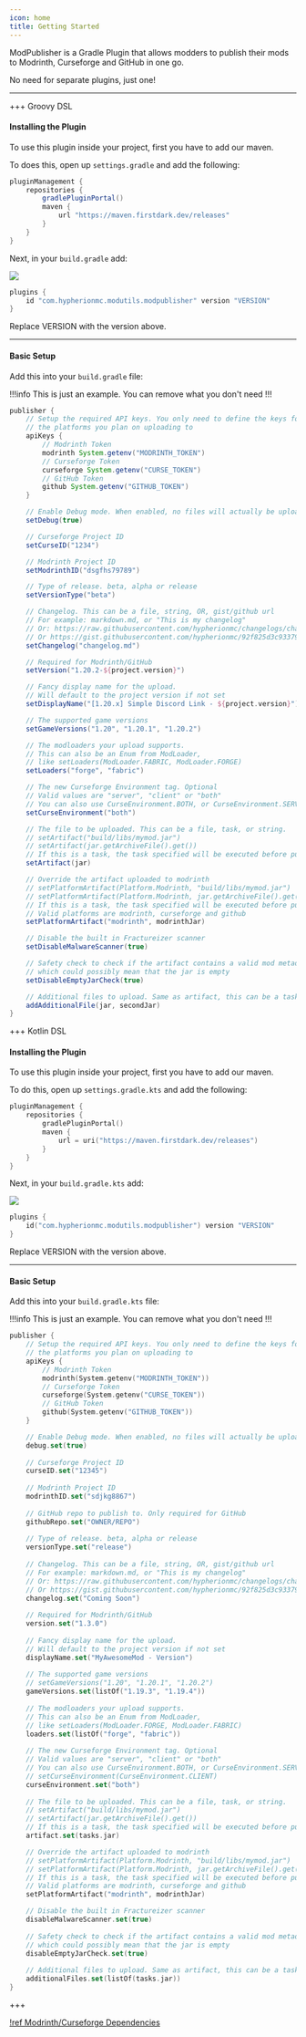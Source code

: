 ```yaml
---
icon: home
title: Getting Started
---
```

ModPublisher is a Gradle Plugin that allows modders to publish their mods to Modrinth, Curseforge and GitHub in one go.

No need for separate plugins, just one!

---

+++ Groovy DSL
#### Installing the Plugin

To use this plugin inside your project, first you have to add our maven.

To does this, open up `settings.gradle` and add the following:

```groovy
pluginManagement {
    repositories {
        gradlePluginPortal()
        maven {
            url "https://maven.firstdark.dev/releases"
        }
    }
}
```

Next, in your `build.gradle` add:

![](https://maven.firstdarkdev.xyz/api/badge/latest/releases/com/hypherionmc/modutils/modpublisher?color=40c14a&name=modpublisher)

```groovy
plugins {
    id "com.hypherionmc.modutils.modpublisher" version "VERSION"
}
```

Replace VERSION with the version above.

***

#### Basic Setup

Add this into your `build.gradle` file:

!!!info
This is just an example. You can remove what you don't need
!!!

```groovy
publisher {
    // Setup the required API keys. You only need to define the keys for 
    // the platforms you plan on uploading to
    apiKeys {
        // Modrinth Token
        modrinth System.getenv("MODRINTH_TOKEN")
        // Curseforge Token
        curseforge System.getenv("CURSE_TOKEN")
        // GitHub Token
        github System.getenv("GITHUB_TOKEN")
    }

    // Enable Debug mode. When enabled, no files will actually be uploaded
    setDebug(true)

    // Curseforge Project ID
    setCurseID("1234")

    // Modrinth Project ID
    setModrinthID("dsgfhs79789")

    // Type of release. beta, alpha or release
    setVersionType("beta")

    // Changelog. This can be a file, string, OR, gist/github url
    // For example: markdown.md, or "This is my changelog"
    // Or: https://raw.githubusercontent.com/hypherionmc/changelogs/changelog.md
    // Or https://gist.githubusercontent.com/hypherionmc/92f825d3c9337964cc77c9c8c9bf65e6/raw/ceeaaee5b98c688a23398864fe480b84796a1651/test_gist.md
    setChangelog("changelog.md")

    // Required for Modrinth/GitHub
    setVersion("1.20.2-${project.version}")

    // Fancy display name for the upload.
    // Will default to the project version if not set
    setDisplayName("[1.20.x] Simple Discord Link - ${project.version}")

    // The supported game versions
    setGameVersions("1.20", "1.20.1", "1.20.2")

    // The modloaders your upload supports.
    // This can also be an Enum from ModLoader,
    // like setLoaders(ModLoader.FABRIC, ModLoader.FORGE)
    setLoaders("forge", "fabric")

    // The new Curseforge Environment tag. Optional
    // Valid values are "server", "client" or "both"
    // You can also use CurseEnvironment.BOTH, or CurseEnvironment.SERVER or CurseEnvironment.CLIENT
    setCurseEnvironment("both")

    // The file to be uploaded. This can be a file, task, or string.
    // setArtifact("build/libs/mymod.jar")
    // setArtifact(jar.getArchiveFile().get())
    // If this is a task, the task specified will be executed before publishing
    setArtifact(jar)

    // Override the artifact uploaded to modrinth
    // setPlatformArtifact(Platform.Modrinth, "build/libs/mymod.jar")
    // setPlatformArtifact(Platform.Modrinth, jar.getArchiveFile().get())
    // If this is a task, the task specified will be executed before publishing
    // Valid platforms are modrinth, curseforge and github
    setPlatformArtifact("modrinth", modrinthJar)

    // Disable the built in Fractureizer scanner
    setDisableMalwareScanner(true)

    // Safety check to check if the artifact contains a valid mod metadata entry,
    // which could possibly mean that the jar is empty
    setDisableEmptyJarCheck(true)

    // Additional files to upload. Same as artifact, this can be a task, file or string
    addAdditionalFile(jar, secondJar)
}
```

+++ Kotlin DSL
#### Installing the Plugin

To use this plugin inside your project, first you have to add our maven.

To do this, open up `settings.gradle.kts` and add the following:

```kotlin
pluginManagement {
    repositories {
        gradlePluginPortal()
        maven {
            url = uri("https://maven.firstdark.dev/releases")
        }
    }
}
```

Next, in your `build.gradle.kts` add:

![](https://maven.firstdarkdev.xyz/api/badge/latest/releases/com/hypherionmc/modutils/modpublisher?color=40c14a&name=modpublisher)

```kotlin
plugins {
    id("com.hypherionmc.modutils.modpublisher") version "VERSION"
}
```

Replace VERSION with the version above.

***

#### Basic Setup

Add this into your `build.gradle.kts` file:

!!!info
This is just an example. You can remove what you don't need
!!!

```kotlin
publisher {
    // Setup the required API keys. You only need to define the keys for 
    // the platforms you plan on uploading to
    apiKeys {
        // Modrinth Token
        modrinth(System.getenv("MODRINTH_TOKEN"))
        // Curseforge Token
        curseforge(System.getenv("CURSE_TOKEN"))
        // GitHub Token
        github(System.getenv("GITHUB_TOKEN"))
    }

    // Enable Debug mode. When enabled, no files will actually be uploaded
    debug.set(true)
    
    // Curseforge Project ID
    curseID.set("12345")
    
    // Modrinth Project ID
    modrinthID.set("sdjkg8867")
    
    // GitHub repo to publish to. Only required for GitHub
    githubRepo.set("OWNER/REPO")
    
    // Type of release. beta, alpha or release
    versionType.set("release")
    
    // Changelog. This can be a file, string, OR, gist/github url
    // For example: markdown.md, or "This is my changelog"
    // Or: https://raw.githubusercontent.com/hypherionmc/changelogs/changelog.md
    // Or https://gist.githubusercontent.com/hypherionmc/92f825d3c9337964cc77c9c8c9bf65e6/raw/ceeaaee5b98c688a23398864fe480b84796a1651/test_gist.md
    changelog.set("Coming Soon")
    
    // Required for Modrinth/GitHub
    version.set("1.3.0")
    
    // Fancy display name for the upload.
    // Will default to the project version if not set
    displayName.set("MyAwesomeMod - Version")
    
    // The supported game versions
    // setGameVersions("1.20", "1.20.1", "1.20.2")
    gameVersions.set(listOf("1.19.3", "1.19.4"))
    
    // The modloaders your upload supports.
    // This can also be an Enum from ModLoader,
    // like setLoaders(ModLoader.FORGE, ModLoader.FABRIC)
    loaders.set(listOf("forge", "fabric"))
    
    // The new Curseforge Environment tag. Optional
    // Valid values are "server", "client" or "both"
    // You can also use CurseEnvironment.BOTH, or CurseEnvironment.SERVER or CurseEnvironment.CLIENT
    // setCurseEnvironment(CurseEnvironment.CLIENT)
    curseEnvironment.set("both")
    
    // The file to be uploaded. This can be a file, task, or string.
    // setArtifact("build/libs/mymod.jar")
    // setArtifact(jar.getArchiveFile().get())
    // If this is a task, the task specified will be executed before publishing
    artifact.set(tasks.jar)

    // Override the artifact uploaded to modrinth
    // setPlatformArtifact(Platform.Modrinth, "build/libs/mymod.jar")
    // setPlatformArtifact(Platform.Modrinth, jar.getArchiveFile().get())
    // If this is a task, the task specified will be executed before publishing
    // Valid platforms are modrinth, curseforge and github
    setPlatformArtifact("modrinth", modrinthJar)

    // Disable the built in Fractureizer scanner
    disableMalwareScanner.set(true)
    
    // Safety check to check if the artifact contains a valid mod metadata entry,
    // which could possibly mean that the jar is empty
    disableEmptyJarCheck.set(true)
    
    // Additional files to upload. Same as artifact, this can be a task, file or string
    additionalFiles.set(listOf(tasks.jar))
}
```
+++

[!ref Modrinth/Curseforge Dependencies](dependencies/)
